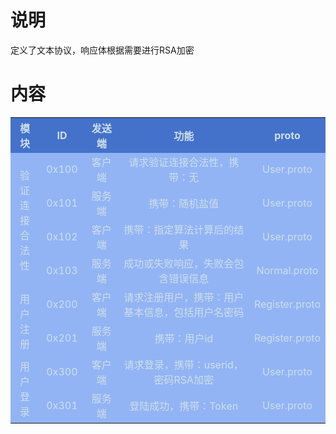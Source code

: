 # 说明
定义了文本协议，响应体根据需要进行RSA加密
# 内容
<table  width="100%" border="0" cellspacing="1" cellpadding="4" class="tabtop13" align="center">
    <tr align="center" bgcolor="#4472CA">
        <th width="10%">
            <span style="color: #CFDEE7; ">模块</span>
        </th>
        <th width="15%">
            <span style="color: #CFDEE7; ">ID</span>
        </th>
        <th width="12%">
            <span style="color: #CFDEE7; ">发送端</span>
        </th>
        <th width="50%">
            <span style="color: #CFDEE7; ">功能</span>
        </th>
        <th width="10%">
            <span style="color: #CFDEE7; ">proto</span>
        </th>
    </tr>
    <tr align="center" bgcolor="#92B4F4">
        <td rowspan="4">
            <span style="color: #CFDEE7; ">验证连接合法性</span>
        </td>
        <td>
            <span style="color: #CFDEE7; ">0x100</span>
        </td>
        <td>
            <span style="color: #CFDEE7; ">客户端</span>
        </td>
        <td>
            <span style="color: #CFDEE7; ">请求验证连接合法性，携带：无</span>
        </td>
        <td>
            <span style="color: #CFDEE7; ">User.proto</span>
        </td>
    </tr>
    <tr align="center" bgcolor="#92B4F4">
        <td>
            <span style="color: #CFDEE7; ">0x101</span>
        </td>
        <td>
            <span style="color: #CFDEE7; ">服务端</span>
        </td>
        <td>
            <span style="color: #CFDEE7; ">携带：随机盐值</span>
        </td>
        <td>
            <span style="color: #CFDEE7; ">User.proto</span>
        </td>
    </tr>
    <tr align="center" bgcolor="#92B4F4">
        <td>
            <span style="color: #CFDEE7; ">0x102</span>
        </td>
        <td>
            <span style="color: #CFDEE7; ">客户端</span>
        </td>
        <td>
            <span style="color: #CFDEE7; ">携带：指定算法计算后的结果</span>
        </td>
        <td>
            <span style="color: #CFDEE7; ">User.proto</span>
        </td>
    </tr>
    <tr align="center" bgcolor="#92B4F4">
        <td>
            <span style="color: #CFDEE7; ">0x103</span>
        </td>
        <td>
            <span style="color: #CFDEE7; ">服务端</span>
        </td>
        <td>
            <span style="color: #CFDEE7; ">成功或失败响应，失败会包含错误信息</span>
        </td>
        <td>
            <span style="color: #CFDEE7; ">Normal.proto</span>
        </td>
    </tr>
    <tr align="center" bgcolor="#92B4F4">
            <td rowspan="2">
                <span style="color: #CFDEE7; ">用户注册</span>
            </td>
            <td>
                <span style="color: #CFDEE7; ">0x200</span>
            </td>
            <td>
                <span style="color: #CFDEE7; ">客户端</span>
            </td>
            <td>
                <span style="color: #CFDEE7; ">请求注册用户，携带：用户基本信息，包括用户名密码</span>
            </td>
            <td>
                <span style="color: #CFDEE7; ">Register.proto</span>
            </td>
        </tr>
    <tr align="center" bgcolor="#92B4F4">
            <td>
                <span style="color: #CFDEE7; ">0x201</span>
            </td>
            <td>
                <span style="color: #CFDEE7; ">服务端</span>
            </td>
            <td>
                <span style="color: #CFDEE7; ">携带：用户id</span>
            </td>
            <td>
                <span style="color: #CFDEE7; ">Register.proto</span>
            </td>
        </tr>
    <tr align="center" bgcolor="#92B4F4">
            <td rowspan="4">
                <span style="color: #CFDEE7; ">用户登录</span>
            </td>
            <td>
                <span style="color: #CFDEE7; ">0x300</span>
            </td>
            <td>
                <span style="color: #CFDEE7; ">客户端</span>
            </td>
            <td>
                <span style="color: #CFDEE7; ">请求登录，携带：userid，密码RSA加密</span>
            </td>
            <td>
                <span style="color: #CFDEE7; ">User.proto</span>
            </td>
        </tr>
    <tr align="center" bgcolor="#92B4F4">
            <td>
                <span style="color: #CFDEE7; ">0x301</span>
            </td>
            <td>
                <span style="color: #CFDEE7; ">服务端</span>
            </td>
            <td>
                <span style="color: #CFDEE7; ">登陆成功，携带：Token</span>
            </td>
            <td>
                <span style="color: #CFDEE7; ">User.proto</span>
            </td>
        </tr>
</table>



